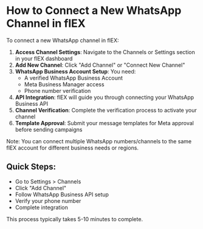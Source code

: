 # How to Connect a New WhatsApp Channel in flEX

To connect a new WhatsApp channel in flEX:

1. **Access Channel Settings**: Navigate to the Channels or Settings section in your flEX dashboard
2. **Add New Channel**: Click "Add Channel" or "Connect New Channel" 
3. **WhatsApp Business Account Setup**: You need:
   - A verified WhatsApp Business Account
   - Meta Business Manager access
   - Phone number verification
4. **API Integration**: flEX will guide you through connecting your WhatsApp Business API
5. **Channel Verification**: Complete the verification process to activate your channel
6. **Template Approval**: Submit your message templates for Meta approval before sending campaigns

Note: You can connect multiple WhatsApp numbers/channels to the same flEX account for different business needs or regions.

## Quick Steps:
- Go to Settings > Channels
- Click "Add Channel"
- Follow WhatsApp Business API setup
- Verify your phone number
- Complete integration

This process typically takes 5-10 minutes to complete.